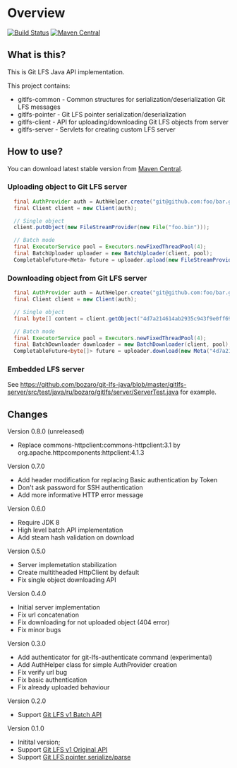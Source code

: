 # Overview

[![Build Status](https://travis-ci.org/bozaro/git-lfs-java.svg?branch=master)](https://travis-ci.org/bozaro/git-lfs-java)
[![Maven Central](https://img.shields.io/maven-central/v/ru.bozaro.gitlfs/gitlfs-common.svg)](http://mvnrepository.com/artifact/ru.bozaro.gitlfs)

## What is this?

This is Git LFS Java API implementation.

This project contains:

 * gitlfs-common - Common structures for serialization/deserialization Git LFS messages
 * gitlfs-pointer - Git LFS pointer serialization/deserialization
 * gitlfs-client - API for uploading/downloading Git LFS objects from server
 * gitlfs-server - Servlets for creating custom LFS server

## How to use?

You can download latest stable version from [Maven Central](http://mvnrepository.com/artifact/ru.bozaro.gitlfs).

### Uploading object to Git LFS server

```java
  final AuthProvider auth = AuthHelper.create("git@github.com:foo/bar.git");
  final Client client = new Client(auth);

  // Single object
  client.putObject(new FileStreamProvider(new File("foo.bin")));

  // Batch mode
  final ExecutorService pool = Executors.newFixedThreadPool(4);
  final BatchUploader uploader = new BatchUploader(client, pool);
  CompletableFuture<Meta> future = uploader.upload(new FileStreamProvider(new File("bar.bin")));
```

### Downloading object from Git LFS server

```java
  final AuthProvider auth = AuthHelper.create("git@github.com:foo/bar.git");
  final Client client = new Client(auth);

  // Single object
  final byte[] content = client.getObject("4d7a214614ab2935c943f9e0ff69d22eadbb8f32b1258daaa5e2ca24d17e2393", ByteStreams::toByteArray);

  // Batch mode
  final ExecutorService pool = Executors.newFixedThreadPool(4);
  final BatchDownloader downloader = new BatchDownloader(client, pool);
  CompletableFuture<byte[]> future = uploader.download(new Meta("4d7a214614ab2935c943f9e0ff69d22eadbb8f32b1258daaa5e2ca24d17e2393", 10), ByteStreams::toByteArray);
```

### Embedded LFS server

See https://github.com/bozaro/git-lfs-java/blob/master/gitlfs-server/src/test/java/ru/bozaro/gitlfs/server/ServerTest.java for example.

## Changes

Version 0.8.0 (unreleased)

 * Replace commons-httpclient:commons-httpclient:3.1 by org.apache.httpcomponents:httpclient:4.1.3

Version 0.7.0

 * Add header modification for replacing Basic authentication by Token
 * Don't ask password for SSH authentication
 * Add more informative HTTP error message

Version 0.6.0

 * Require JDK 8
 * High level batch API implementation
 * Add steam hash validation on download

Version 0.5.0

 * Server implemetation stabilization
 * Create multitheaded HttpClient by default
 * Fix single object downloading API

Version 0.4.0

 * Initial server implementation
 * Fix url concatenation
 * Fix downloading for not uploaded object (404 error)
 * Fix minor bugs

Version 0.3.0

 * Add authenticator for git-lfs-authenticate command (experimental)
 * Add AuthHelper class for simple AuthProvider creation
 * Fix verify url bug
 * Fix basic authentication
 * Fix already uploaded behaviour

Version 0.2.0

 * Support [Git LFS v1 Batch API](https://github.com/github/git-lfs/blob/master/docs/api/http-v1-batch.md)

Version 0.1.0

 * Initital version;
 * Support [Git LFS v1 Original API](https://github.com/github/git-lfs/blob/master/docs/api/http-v1-original.md)
 * Support [Git LFS pointer serialize/parse](https://github.com/github/git-lfs/blob/master/docs/spec.md)
